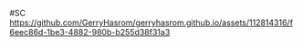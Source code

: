 #SC
https://github.com/GerryHasrom/gerryhasrom.github.io/assets/112814316/f6eec86d-1be3-4882-980b-b255d38f31a3

